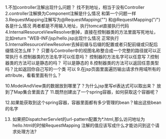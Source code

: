 
1.不加controller注解出现什么问题？
    找不到地址，相当于没有Controller
2.controller注解换为Component注解是什么情况
    和第一个问题一样
3.RequestMapping注解写为@RequestMapping("") 和@RequestMapping("/")各是什么情况
    两者都是不用输入地址，执行tomcat直接执行代码
4.InternalResourceViewResolver删掉，直接在控制器类的方法里面写死地址，比如return "WEB-INF/jsp/hello.jsp出现什么情况
    正常执行
5.InternalResourceViewResolver去掉前缀与后缀的配置或者只配前缀或只配后缀情况怎么样？？
    只要与Controller中的视图名称整合成一个完整的路径就可以正常执行
6.控制器类的方法名字可以任意吗？
    控制器的方法名字可以任意写
7.控制器类的方法可以是静态的吗？
    可以是静态的
8.控制器类的方法可以返回任意类型吗？比如返回你自己写的一个类
    可以
9.在jsp页面里面遍历输出请求作用域所有的attribute，看看里面有什么？
    
10.ModelAndView类的数据放到哪里了？为什么jsp里写el表达式可以取出来？
    放到了Map集合里面去了
11.既然创建出了一个spring容器，如何获取这个容器呢？
    
12.如果能获取到这个spring容器，容器里面都有多少管理的bean？输出这些bean的名字

13. 如果把DispatcherServlet的url-pattern配置为*.html,那么访问地址为hello.html的时候RequestMapping
注解的值应该写成什么才能访问到这个请求处理方法?
